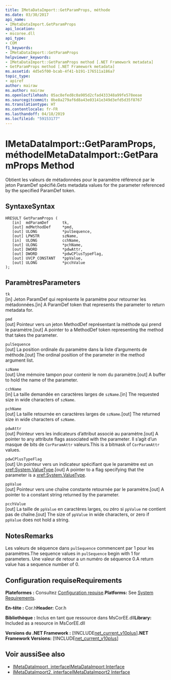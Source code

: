 ```yaml
---
title: IMetaDataImport::GetParamProps, méthode
ms.date: 03/30/2017
api_name:
- IMetaDataImport.GetParamProps
api_location:
- mscoree.dll
api_type:
- COM
f1_keywords:
- IMetaDataImport::GetParamProps
helpviewer_keywords:
- IMetaDataImport::GetParamProps method [.NET Framework metadata]
- GetParamProps method [.NET Framework metadata]
ms.assetid: 4d5e5f00-bcab-4f41-b191-176511a186a7
topic_type:
- apiref
author: mairaw
ms.author: mairaw
ms.openlocfilehash: 05ac8efed8c0a905d2cfad433348a99fe578eeae
ms.sourcegitcommit: 0be8a279af6d8a43e03141e349d3efd5d35f8767
ms.translationtype: HT
ms.contentlocale: fr-FR
ms.lasthandoff: 04/18/2019
ms.locfileid: "59153177"
---
```

# <a name="imetadataimportgetparamprops-method"></a><span data-ttu-id="8e7a4-102">IMetaDataImport::GetParamProps, méthode</span><span class="sxs-lookup"><span data-stu-id="8e7a4-102">IMetaDataImport::GetParamProps Method</span></span>
<span data-ttu-id="8e7a4-103">Obtient les valeurs de métadonnées pour le paramètre référencé par le jeton ParamDef spécifié.</span><span class="sxs-lookup"><span data-stu-id="8e7a4-103">Gets metadata values for the parameter referenced by the specified ParamDef token.</span></span>  
  
## <a name="syntax"></a><span data-ttu-id="8e7a4-104">Syntaxe</span><span class="sxs-lookup"><span data-stu-id="8e7a4-104">Syntax</span></span>  
  
```  
HRESULT GetParamProps (  
   [in]  mdParamDef      tk,  
   [out] mdMethodDef     *pmd,  
   [out] ULONG           *pulSequence,  
   [out] LPWSTR          szName,  
   [in]  ULONG           cchName,  
   [out] ULONG           *pchName,  
   [out] DWORD           *pdwAttr,  
   [out] DWORD           *pdwCPlusTypeFlag,  
   [out] UVCP_CONSTANT   *ppValue,  
   [out] ULONG           *pcchValue  
);  
```  
  
## <a name="parameters"></a><span data-ttu-id="8e7a4-105">Paramètres</span><span class="sxs-lookup"><span data-stu-id="8e7a4-105">Parameters</span></span>  
 `tk`  
 <span data-ttu-id="8e7a4-106">[in] Jeton ParamDef qui représente le paramètre pour retourner les métadonnées.</span><span class="sxs-lookup"><span data-stu-id="8e7a4-106">[in] A ParamDef token that represents the parameter to return metadata for.</span></span>  
  
 `pmd`  
 <span data-ttu-id="8e7a4-107">[out] Pointeur vers un jeton MethodDef représentant la méthode qui prend le paramètre.</span><span class="sxs-lookup"><span data-stu-id="8e7a4-107">[out] A pointer to a MethodDef token representing the method that takes the parameter.</span></span>  
  
 `pulSequence`  
 <span data-ttu-id="8e7a4-108">[out] La position ordinale du paramètre dans la liste d’arguments de méthode.</span><span class="sxs-lookup"><span data-stu-id="8e7a4-108">[out] The ordinal position of the parameter in the method argument list.</span></span>  
  
 `szName`  
 <span data-ttu-id="8e7a4-109">[out] Une mémoire tampon pour contenir le nom du paramètre.</span><span class="sxs-lookup"><span data-stu-id="8e7a4-109">[out] A buffer to hold the name of the parameter.</span></span>  
  
 `cchName`  
 <span data-ttu-id="8e7a4-110">[in] La taille demandée en caractères larges de `szName`.</span><span class="sxs-lookup"><span data-stu-id="8e7a4-110">[in] The requested size in wide characters of `szName`.</span></span>  
  
 `pchName`  
 <span data-ttu-id="8e7a4-111">[out] La taille retournée en caractères larges de `szName`.</span><span class="sxs-lookup"><span data-stu-id="8e7a4-111">[out] The returned size in wide characters of `szName`.</span></span>  
  
 `pdwAttr`  
 <span data-ttu-id="8e7a4-112">[out] Pointeur vers les indicateurs d’attribut associé au paramètre.</span><span class="sxs-lookup"><span data-stu-id="8e7a4-112">[out] A pointer to any attribute flags associated with the parameter.</span></span> <span data-ttu-id="8e7a4-113">Il s’agit d’un masque de bits de `CorParamAttr` valeurs.</span><span class="sxs-lookup"><span data-stu-id="8e7a4-113">This is a bitmask of `CorParamAttr` values.</span></span>  
  
 `pdwCPlusTypeFlag`  
 <span data-ttu-id="8e7a4-114">[out] Un pointeur vers un indicateur spécifiant que le paramètre est un <xref:System.ValueType>.</span><span class="sxs-lookup"><span data-stu-id="8e7a4-114">[out] A pointer to a flag specifying that the parameter is a <xref:System.ValueType>.</span></span>  
  
 `ppValue`  
 <span data-ttu-id="8e7a4-115">[out] Pointeur vers une chaîne constante retournée par le paramètre.</span><span class="sxs-lookup"><span data-stu-id="8e7a4-115">[out] A pointer to a constant string returned by the parameter.</span></span>  
  
 `pcchValue`  
 <span data-ttu-id="8e7a4-116">[out] La taille de `ppValue` en caractères larges, ou zéro si `ppValue` ne contient pas de chaîne.</span><span class="sxs-lookup"><span data-stu-id="8e7a4-116">[out] The size of `ppValue` in wide characters, or zero if `ppValue` does not hold a string.</span></span>  
  
## <a name="remarks"></a><span data-ttu-id="8e7a4-117">Notes</span><span class="sxs-lookup"><span data-stu-id="8e7a4-117">Remarks</span></span>

<span data-ttu-id="8e7a4-118">Les valeurs de séquence dans `pulSequence` commencent par 1 pour les paramètres.</span><span class="sxs-lookup"><span data-stu-id="8e7a4-118">The sequence values in `pulSequence` begin with 1 for parameters.</span></span> <span data-ttu-id="8e7a4-119">Une valeur de retour a un numéro de séquence 0.</span><span class="sxs-lookup"><span data-stu-id="8e7a4-119">A return value has a sequence number of 0.</span></span>

## <a name="requirements"></a><span data-ttu-id="8e7a4-120">Configuration requise</span><span class="sxs-lookup"><span data-stu-id="8e7a4-120">Requirements</span></span>  
 <span data-ttu-id="8e7a4-121">**Plateformes :** Consultez [Configuration requise](../../../../docs/framework/get-started/system-requirements.md).</span><span class="sxs-lookup"><span data-stu-id="8e7a4-121">**Platforms:** See [System Requirements](../../../../docs/framework/get-started/system-requirements.md).</span></span>  
  
 <span data-ttu-id="8e7a4-122">**En-tête :** Cor.h</span><span class="sxs-lookup"><span data-stu-id="8e7a4-122">**Header:** Cor.h</span></span>  
  
 <span data-ttu-id="8e7a4-123">**Bibliothèque :** Inclus en tant que ressource dans MsCorEE.dll</span><span class="sxs-lookup"><span data-stu-id="8e7a4-123">**Library:** Included as a resource in MsCorEE.dll</span></span>  
  
 <span data-ttu-id="8e7a4-124">**Versions du .NET Framework :** [!INCLUDE[net_current_v10plus](../../../../includes/net-current-v10plus-md.md)]</span><span class="sxs-lookup"><span data-stu-id="8e7a4-124">**.NET Framework Versions:** [!INCLUDE[net_current_v10plus](../../../../includes/net-current-v10plus-md.md)]</span></span>  
  
## <a name="see-also"></a><span data-ttu-id="8e7a4-125">Voir aussi</span><span class="sxs-lookup"><span data-stu-id="8e7a4-125">See also</span></span>

- [<span data-ttu-id="8e7a4-126">IMetaDataImport, interface</span><span class="sxs-lookup"><span data-stu-id="8e7a4-126">IMetaDataImport Interface</span></span>](../../../../docs/framework/unmanaged-api/metadata/imetadataimport-interface.md)
- [<span data-ttu-id="8e7a4-127">IMetaDataImport2, interface</span><span class="sxs-lookup"><span data-stu-id="8e7a4-127">IMetaDataImport2 Interface</span></span>](../../../../docs/framework/unmanaged-api/metadata/imetadataimport2-interface.md)
